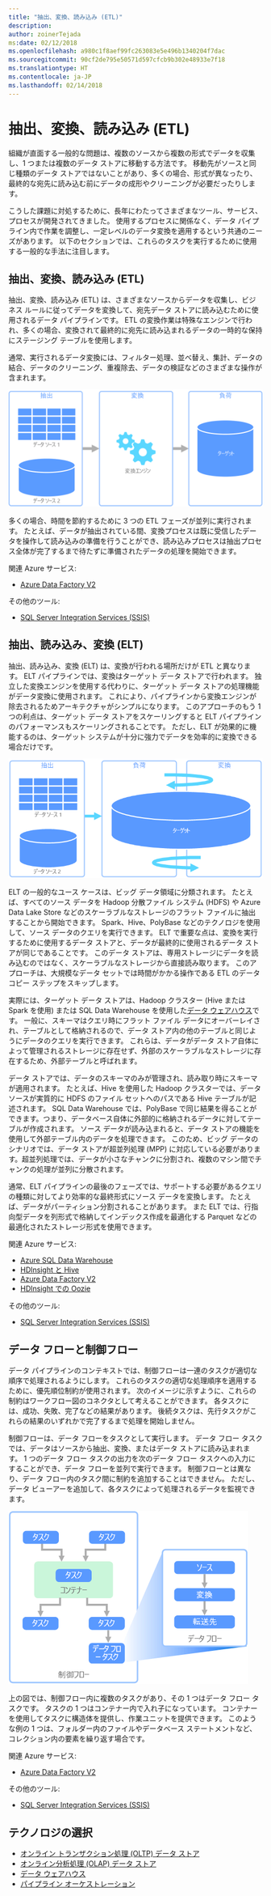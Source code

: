 ```yaml
---
title: "抽出、変換、読み込み (ETL)"
description: 
author: zoinerTejada
ms:date: 02/12/2018
ms.openlocfilehash: a980c1f8aef99fc263083e5e496b1340204f7dac
ms.sourcegitcommit: 90cf2de795e50571d597cfcb9b302e48933e7f18
ms.translationtype: HT
ms.contentlocale: ja-JP
ms.lasthandoff: 02/14/2018
---
```

# <a name="extract-transform-and-load-etl"></a>抽出、変換、読み込み (ETL)

組織が直面する一般的な問題は、複数のソースから複数の形式でデータを収集し、1 つまたは複数のデータ ストアに移動する方法です。 移動先がソースと同じ種類のデータ ストアではないことがあり、多くの場合、形式が異なったり、最終的な宛先に読み込む前にデータの成形やクリーニングが必要だったりします。

こうした課題に対処するために、長年にわたってさまざまなツール、サービス、プロセスが開発されてきました。 使用するプロセスに関係なく、データ パイプライン内で作業を調整し、一定レベルのデータ変換を適用するという共通のニーズがあります。 以下のセクションでは、これらのタスクを実行するために使用する一般的な手法に注目します。

## <a name="extract-transform-and-load-etl"></a>抽出、変換、読み込み (ETL)

抽出、変換、読み込み (ETL) は、さまざまなソースからデータを収集し、ビジネス ルールに従ってデータを変換して、宛先データ ストアに読み込むために使用されるデータ パイプラインです。 ETL の変換作業は特殊なエンジンで行われ、多くの場合、変換されて最終的に宛先に読み込まれるデータの一時的な保持にステージング テーブルを使用します。

通常、実行されるデータ変換には、フィルター処理、並べ替え、集計、データの結合、データのクリーニング、重複除去、データの検証などのさまざまな操作が含まれます。

![抽出、変換、読み込み (ETL) プロセス](./images/etl.png)

多くの場合、時間を節約するために 3 つの ETL フェーズが並列に実行されます。 たとえば、データが抽出されている間、変換プロセスは既に受信したデータを操作して読み込みの準備を行うことができ、読み込みプロセスは抽出プロセス全体が完了するまで待たずに準備されたデータの処理を開始できます。

関連 Azure サービス:
- [Azure Data Factory V2](https://azure.microsoft.com/services/data-factory/)

その他のツール:
- [SQL Server Integration Services (SSIS)](/sql/integration-services/sql-server-integration-services)

## <a name="extract-load-and-transform-elt"></a>抽出、読み込み、変換 (ELT)

抽出、読み込み、変換 (ELT) は、変換が行われる場所だけが ETL と異なります。 ELT パイプラインでは、変換はターゲット データ ストアで行われます。 独立した変換エンジンを使用する代わりに、ターゲット データ ストアの処理機能がデータ変換に使用されます。 これにより、パイプラインから変換エンジンが除去されるためアーキテクチャがシンプルになります。 このアプローチのもう 1 つの利点は、ターゲット データ ストアをスケーリングすると ELT パイプラインのパフォーマンスもスケーリングされることです。 ただし、ELT が効果的に機能するのは、ターゲット システムが十分に強力でデータを効率的に変換できる場合だけです。

![抽出、読み込み、変換 (ELT) プロセス](./images/elt.png)

ELT の一般的なユース ケースは、ビッグ データ領域に分類されます。 たとえば、すべてのソース データを Hadoop 分散ファイル システム (HDFS) や Azure Data Lake Store などのスケーラブルなストレージのフラット ファイルに抽出することから開始できます。 Spark、Hive、PolyBase などのテクノロジを使用して、ソース データのクエリを実行できます。 ELT で重要な点は、変換を実行するために使用するデータ ストアと、データが最終的に使用されるデータ ストアが同じであることです。 このデータ ストアは、専用ストレージにデータを読み込むのではなく、スケーラブルなストレージから直接読み取ります。 このアプローチは、大規模なデータ セットでは時間がかかる操作である ETL のデータ コピー ステップをスキップします。

実際には、ターゲット データ ストアは、Hadoop クラスター (Hive または Spark を使用) または SQL Data Warehouse を使用した[データ ウェアハウス](./data-warehousing.md)です。 一般に、スキーマはクエリ時にフラット ファイル データにオーバーレイされ、テーブルとして格納されるので、データ ストア内の他のテーブルと同じようにデータのクエリを実行できます。 これらは、データがデータ ストア自体によって管理されるストレージに存在せず、外部のスケーラブルなストレージに存在するため、外部テーブルと呼ばれます。 

データ ストアでは、データのスキーマのみが管理され、読み取り時にスキーマが適用されます。 たとえば、Hive を使用した Hadoop クラスターでは、データ ソースが実質的に HDFS のファイル セットへのパスである Hive テーブルが記述されます。 SQL Data Warehouse では、PolyBase で同じ結果を得ることができます。つまり、データベース自体に外部的に格納されるデータに対してテーブルが作成されます。 ソース データが読み込まれると、データ ストアの機能を使用して外部テーブル内のデータを処理できます。 このため、ビッグ データのシナリオでは、データ ストアが超並列処理 (MPP) に対応している必要があります。超並列処理では、データが小さなチャンクに分割され、複数のマシン間でチャンクの処理が並列に分散されます。

通常、ELT パイプラインの最後のフェーズでは、サポートする必要があるクエリの種類に対してより効率的な最終形式にソース データを変換します。 たとえば、データがパーティション分割されることがあります。 また ELT では、行指向型データを列形式で格納してインデックス作成を最適化する Parquet などの最適化されたストレージ形式を使用できます。 

関連 Azure サービス:

- [Azure SQL Data Warehouse](/azure/sql-data-warehouse/sql-data-warehouse-overview-what-is)
- [HDInsight と Hive](/azure/hdinsight/hadoop/hdinsight-use-hive)
- [Azure Data Factory V2](https://azure.microsoft.com/services/data-factory/)
- [HDInsight での Oozie](/azure/hdinsight/hdinsight-use-oozie-linux-mac)

その他のツール:

- [SQL Server Integration Services (SSIS)](/sql/integration-services/sql-server-integration-services)

## <a name="data-flow-and-control-flow"></a>データ フローと制御フロー

データ パイプラインのコンテキストでは、制御フローは一連のタスクが適切な順序で処理されるようにします。 これらのタスクの適切な処理順序を適用するために、優先順位制約が使用されます。 次のイメージに示すように、これらの制約はワークフロー図のコネクタとして考えることができます。 各タスクには、成功、失敗、完了などの結果があります。 後続タスクは、先行タスクがこれらの結果のいずれかで完了するまで処理を開始しません。

制御フローは、データ フローをタスクとして実行します。 データ フロー タスクでは、データはソースから抽出、変換、またはデータ ストアに読み込まれます。 1 つのデータ フロー タスクの出力を次のデータ フロー タスクへの入力にすることができ、データ フローを並列で実行できます。 制御フローとは異なり、データ フロー内のタスク間に制約を追加することはできません。 ただし、データ ビューアーを追加して、各タスクによって処理されるデータを監視できます。

![制御フロー内でタスクとして実行されるデータ フロー](./images/control-flow-data-flow.png)

上の図では、制御フロー内に複数のタスクがあり、その 1 つはデータ フロー タスクです。 タスクの 1 つはコンテナー内で入れ子になっています。 コンテナーを使用してタスクに構造体を提供し、作業ユニットを提供できます。 このような例の 1 つは、フォルダー内のファイルやデータベース ステートメントなど、コレクション内の要素を繰り返す場合です。

関連 Azure サービス:
- [Azure Data Factory V2](https://azure.microsoft.com/services/data-factory/)

その他のツール:
- [SQL Server Integration Services (SSIS)](/sql/integration-services/sql-server-integration-services)

## <a name="technology-choices"></a>テクノロジの選択

- [オンライン トランザクション処理 (OLTP) データ ストア](../technology-choices/oltp-data-stores.md)
- [オンライン分析処理 (OLAP) データ ストア](../technology-choices/olap-data-stores.md)
- [データ ウェアハウス](../technology-choices/data-warehouses.md)
- [パイプライン オーケストレーション](../technology-choices/pipeline-orchestration-data-movement.md)
